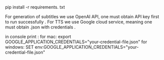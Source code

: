 

  pip install -r requirements. txt 

For generation of subtitles we use OpenAI API, one must obtain API key first to run successfully .
For TTS we use Google cloud service, meaning one must obtain .json with credentials . 

in console print : 
  for mac: 
export GOOGLE_APPLICATION_CREDENTIALS="your-credential-file.json"
  for windows: 
  SET env:GOOGLE_APPLICATION_CREDENTIALS="your-credential-file.json"

